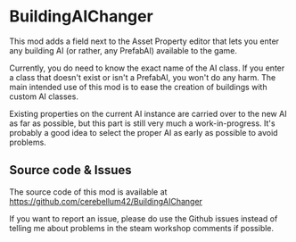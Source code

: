 # BuildingAIChanger

This mod adds a field next to the Asset Property editor that lets you enter any building AI (or rather, any PrefabAI) available to the game.

Currently, you do need to know the exact name of the AI class. If you enter a class that doesn't exist or isn't a PrefabAI, you won't do any harm. The main intended use of this mod is to ease the creation of buildings with custom AI classes.

Existing properties on the current AI instance are carried over to the new AI as far as possible, but this part is still very much a work-in-progress. It's probably a good idea to select the proper AI as early as possible to avoid problems.


## Source code & Issues

The source code of this mod is available at https://github.com/cerebellum42/BuildingAIChanger

If you want to report an issue, please do use the Github issues instead of telling me about problems in the steam workshop comments if possible.
